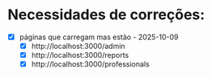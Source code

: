 # Necessidades de correções:

- [x] páginas que carregam mas estão - 2025-10-09
  - [x] http://localhost:3000/admin
  - [x] http://localhost:3000/reports
  - [x] http://localhost:3000/professionals
